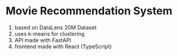 # Movie Recommendation System 


1. based on DataLens 20M Dataset
2. uses k-means for clustering
3. API made with FastAPI
4. frontend made with React (TypeScript)
